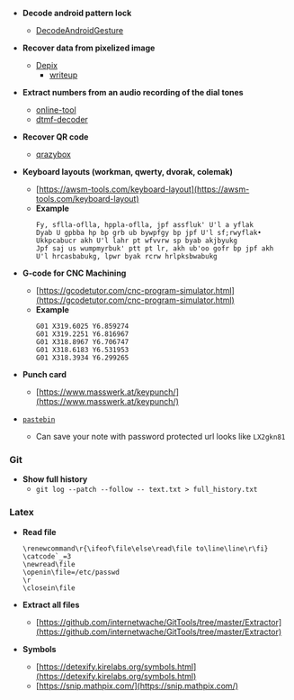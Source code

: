 - **Decode android pattern lock**

  - [DecodeAndroidGesture](https://github.com/jzyra/DecodeAndroidGesture)

- **Recover data from pixelized image**

  - [Depix](https://github.com/beurtschipper/Depix)
    - [writeup](https://github.com/K1nd4SUS/CTF-Writeups/tree/main/dCTF_2021/Behind%20the%20scenes)

- **Extract numbers from an audio recording of the dial tones**

  - [online-tool](https://unframework.github.io/dtmf-detect/#/)
  - [dtmf-decoder](https://github.com/ribt/dtmf-decoder)

- **Recover QR code**

  - [qrazybox](https://merri.cx/qrazybox/)

- **Keyboard layouts (workman, qwerty, dvorak, colemak)**

  - [https://awsm-tools.com/keyboard-layout](https://awsm-tools.com/keyboard-layout)
  - **Example**
    ```
    Fy, sflla-oflla, hppla-oflla, jpf assfluk' U'l a yflak
    Dyab U gpbba hp bp grb ub bywpfgy bp jpf U'l sf;rwyflak•
    Ukkpcabucr akh U'l lahr pt wfvvrw sp byab akjbyukg
    Jpf saj us wumpmyrbuk' ptt pt lr, akh ub'oo gofr bp jpf akh
    U'l hrcasbabukg, lpwr byak rcrw hrlpksbwabukg
    ```

- **G-code for CNC Machining**

  - [https://gcodetutor.com/cnc-program-simulator.html](https://gcodetutor.com/cnc-program-simulator.html)
  - **Example**
    ```
    G01 X319.6025 Y6.859274
    G01 X319.2251 Y6.816967
    G01 X318.8967 Y6.706747
    G01 X318.6183 Y6.531953
    G01 X318.3934 Y6.299265
    ```

- **Punch card**
  - [https://www.masswerk.at/keypunch/](https://www.masswerk.at/keypunch/)
  
- [`pastebin`](https://pastebin.com/)

  - Can save your note with password protected url looks like `LX2gkn81`

### Git

  - **Show full history**
    - `git log --patch --follow -- text.txt > full_history.txt`
   
### Latex
  - **Read file**
    ```
    \renewcommand\r{\ifeof\file\else\read\file to\line\line\r\fi}
    \catcode`_=3
    \newread\file
    \openin\file=/etc/passwd
    \r
    \closein\file
    ```

  - **Extract all files**
    - [https://github.com/internetwache/GitTools/tree/master/Extractor](https://github.com/internetwache/GitTools/tree/master/Extractor)
   
  - **Symbols**
    - [https://detexify.kirelabs.org/symbols.html](https://detexify.kirelabs.org/symbols.html)
    - [https://snip.mathpix.com/](https://snip.mathpix.com/)
